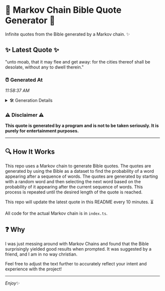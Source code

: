 # 📖 Markov Chain Bible Quote Generator 📖

Infinite quotes from the Bible generated by a Markov chain. ✨

## ✨ Latest Quote ✨
"unto moab, that it may flee and get away: for the cities thereof shall be desolate, without any to dwell therein."

### ⏰ Generated At
*11:58:37 AM*

<details>
    <summary>🛠️ Generation Details</summary>
    <p>
        <strong>🌱 Seed:</strong> unto<br>
        <strong>🔄 Iterations:</strong> 20<br>
        <strong>📜 Context History:</strong><br>[ unto ]: moab,<br>[ unto, moab, ]: that<br>[ unto, moab,, that ]: it<br>[ unto, moab,, that, it ]: may<br>[ unto, moab,, that, it, may ]: flee<br>[ unto, moab,, that, it, may, flee ]: and<br>[ moab,, that, it, may, flee, and ]: get<br>[ that, it, may, flee, and, get ]: away:<br>[ it, may, flee, and, get, away: ]: for<br>[ may, flee, and, get, away:, for ]: the<br>[ flee, and, get, away:, for, the ]: cities<br>[ and, get, away:, for, the, cities ]: thereof<br>[ get, away:, for, the, cities, thereof ]: shall<br>[ away:, for, the, cities, thereof, shall ]: be<br>[ for, the, cities, thereof, shall, be ]: desolate,<br>[ the, cities, thereof, shall, be, desolate, ]: without<br>[ cities, thereof, shall, be, desolate,, without ]: any<br>[ thereof, shall, be, desolate,, without, any ]: to<br>[ shall, be, desolate,, without, any, to ]: dwell<br>[ be, desolate,, without, any, to, dwell ]: therein.<br>
    </p>
</details>

### ⚠️ Disclaimer ⚠️
**This quote is generated by a program and is not to be taken seriously. It is purely for entertainment purposes.**

---

## 🔍 How It Works

This repo uses a Markov chain to generate Bible quotes. The quotes are generated by using the Bible as a dataset to find the probability of a word appearing after a sequence of words. The quotes are generated by starting with a random word and then selecting the next word based on the probability of it appearing after the current sequence of words. This process is repeated until the desired length of the quote is reached.

This repo will update the latest quote in this README every 10 minutes. ⏳

All code for the actual Markov chain is in `index.ts`.

## ❓ Why

I was just messing around with Markov Chains and found that the Bible surprisingly yielded good results when prompted. 
It was suggested by a friend, and I am in no way christian.

Feel free to adjust the text further to accurately reflect your intent and experience with the project!

---

*Enjoy*✨
